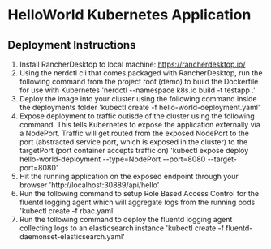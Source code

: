 # HelloWorld Kubernetes Application

## Deployment Instructions
1. Install RancherDesktop to local machine: https://rancherdesktop.io/ 
2. Using the nerdctl cli that comes packaged with RancherDesktop, run the following command from the project root (demo) to build the Dockerfile for use with Kubernetes
'nerdctl --namespace k8s.io build -t testapp .'
3. Deploy the image into your cluster using the following command inside the deployments folder
'kubectl create -f hello-world-deployment.yaml'
4. Expose deployment to traffic outisde of the cluster using the following command. This tells Kubernetes to expose the application externally via a NodePort. Traffic will get routed from the exposed NodePort to the port (abstracted service port, which is exposed in the cluster) to the targetPort (port container accepts traffic on)
'kubectl expose deploy hello-world-deployment --type=NodePort --port=8080 --target-port=8080'
5. Hit the running application on the exposed endpoint through your browser
'http://localhost:30889/api/hello'
6. Run the following command to setup Role Based Access Control for the fluentd logging agent which will aggregate logs from the running pods
'kubectl create -f rbac.yaml'
7. Run the following command to deploy the fluentd logging agent collecting logs to an elasticsearch instance
'kubectl create -f fluentd-daemonset-elasticsearch.yaml'